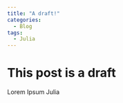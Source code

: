 ```yaml
---
title: "A draft!"
categories:
  - Blog
tags:
  - Julia
---
```


# This post is a draft

Lorem Ipsum Julia 
